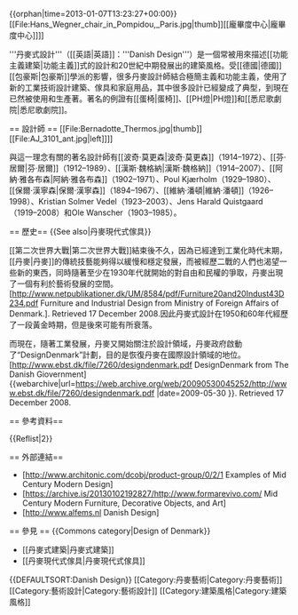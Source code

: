 {{orphan|time=2013-01-07T13:23:27+00:00}}
[[File:Hans_Wegner_chair_in_Pompidou,_Paris.jpg|thumb]][[龐畢度中心|龐畢度中心]]]]

'''丹麥式設計'''（[[英語|英語]]：'''Danish Design'''）是一個常被用來描述[[功能主義建築|功能主義]]式的設計和20世紀中期發展出的建築風格。受[[德國|德國]][[包豪斯|包豪斯]]學派的影響，很多丹麥設計師結合極簡主義和功能主義，使用了新的工業技術設計建築、傢具和家庭用品，其中很多設計已經變成了典型，到現在已然被使用和生產著。著名的例證有[[蛋椅|蛋椅]]、[[PH燈|PH燈]]和[[悉尼歌劇院|悉尼歌劇院]]。

== 設計師 ==
[[File:Bernadotte_Thermos.jpg|thumb]]
[[File:AJ_3101_ant.jpg|left]]]]

與這一理念有關的著名設計師有[[波奇·莫更森|波奇·莫更森]]（1914–1972）、[[芬·居爾|芬·居爾]]（1912–1989）、[[漢斯·魏格納|漢斯·魏格納]]（1914–2007）、[[阿納·雅各布森|阿納·雅各布森]]（1902–1971）、Poul Kjærholm（1929–1980）、[[保爾·漢寧森|保爾·漢寧森]]（1894–1967）、[[維納·潘頓|維納·潘頓]]（1926–1998）、Kristian Solmer Vedel（1923–2003）、Jens Harald Quistgaard（1919–2008）和Ole Wanscher（1903–1985）。

== 歷史==
{{See also|丹麥現代式傢具}}

[[第二次世界大戰|第二次世界大戰]]結束後不久，因為已經達到工業化時代末期，[[丹麥|丹麥]]的傳統技藝能夠得以緩慢和穩定發展，而被經歷二戰的人們也渴望一些新的東西，同時隨著至少在1930年代就開始的對自由和民權的爭取，丹麥出現了一個有利於藝術發展的空間。<ref>[http://www.netpublikationer.dk/UM/8584/pdf/Furniture20and20Indust43D234.pdf Furniture and Industrial Design from Ministry of Foreign Affairs of Denmark.]. Retrieved 17 December 2008.</ref>因此丹麥式設計在1950和60年代經歷了一段黃金時期，但是後來可能有所衰落。

而現在，隨著工業發展，丹麥又開始關注於設計領域，丹麥政府啟動了“DesignDenmark”計劃，目的是恢復丹麥在國際設計領域的地位。<ref>[http://www.ebst.dk/file/7260/designdenmark.pdf DesignDenmark from The Danish Giovernment] {{webarchive|url=https://web.archive.org/web/20090530045252/http://www.ebst.dk/file/7260/designdenmark.pdf |date=2009-05-30 }}. Retrieved 17 December 2008.</ref>

== 參考資料==

 {{Reflist|2}}

== 外部連結==
* [http://www.architonic.com/dcobj/product-group/0/2/1 Examples of Mid Century Modern Design]
* [https://archive.is/20130102192827/http://www.formarevivo.com/ Mid Century Modern Furniture, Decorative Objects, and Art]
* [http://www.alfems.nl Danish Design]

== 參見 ==
{{Commons category|Design of Denmark}}

* [[丹麥式建築|丹麥式建築]]
* [[丹麥現代式傢具|丹麥現代式傢具]]

{{DEFAULTSORT:Danish Design}}
[[Category:丹麥藝術|Category:丹麥藝術]]
[[Category:藝術設計|Category:藝術設計]]
[[Category:建築風格|Category:建築風格]]
